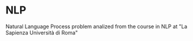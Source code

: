 # NLP
Natural Language Process problem analized from the course in NLP at "La Sapienza Università di Roma"
